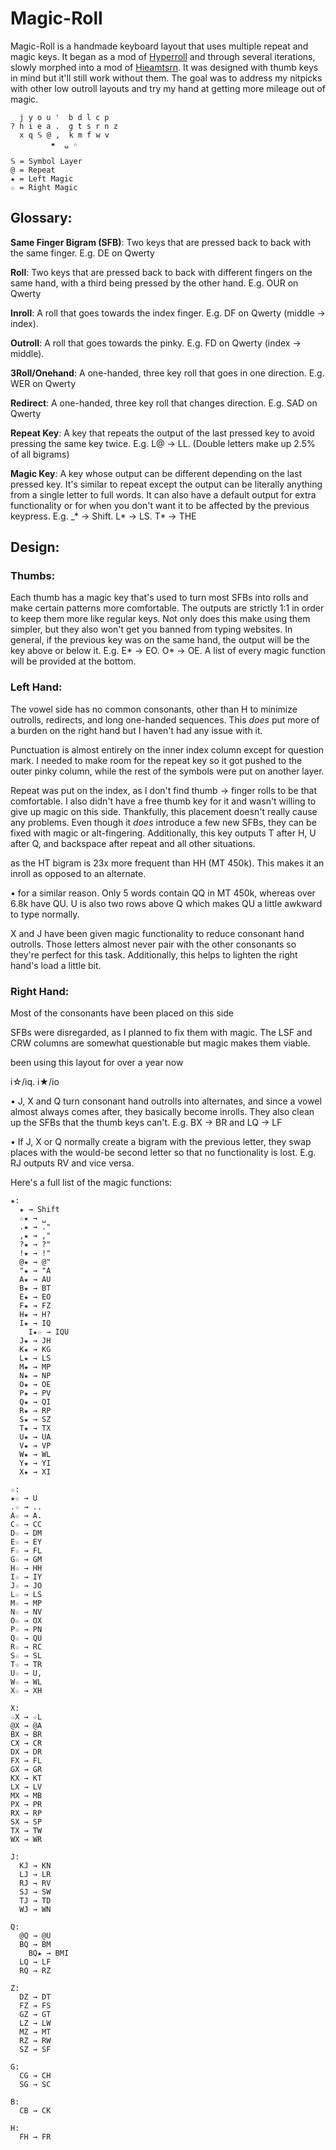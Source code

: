 # Magic-Roll
Magic-Roll is a handmade keyboard layout that uses multiple repeat and magic keys. It began as a mod of [Hyperroll](https://docs.google.com/document/d/1_a5Nzbkwyk1o0bvTctZrtgsee9jSP-6I0q3A0_9Mzm0/edit?tab=t.0#heading=h.an6umzmpc3dj "Hyperroll Keyboard Layout") and through several iterations, slowly morphed into a mod of [Hieamtsrn](https://docs.google.com/document/d/1_a5Nzbkwyk1o0bvTctZrtgsee9jSP-6I0q3A0_9Mzm0/edit?tab=t.0#heading=h.ojttb28dodph "Hieamtsrn Keyboard Layout"). It was designed with thumb keys in mind but it'll still work without them. The goal was to address my nitpicks with other low outroll layouts and try my hand at getting more mileage out of magic. 
```
  j y o u '  b d l c p 
? h i e a .  g t s r n z
  x q 𝕊 @ ,  k m f w v
         ★  ␣ ☆

𝕊 = Symbol Layer
@ = Repeat
★ = Left Magic
☆ = Right Magic
```
## Glossary:

**Same Finger Bigram (SFB)**: Two keys that are pressed back to back with the same finger. E.g. DE on Qwerty

**Roll**: Two keys that are pressed back to back with different fingers on the same hand, with a third being pressed by the other hand. E.g. OUR on Qwerty

**Inroll**: A roll that goes towards the index finger. E.g. DF on Qwerty (middle  → index).

**Outroll**: A roll that goes towards the pinky. E.g. FD on Qwerty (index → middle).

**3Roll/Onehand**: A one-handed, three key roll that goes in one direction. E.g. WER on Qwerty

**Redirect**: A one-handed, three key roll that changes direction. E.g. SAD on Qwerty

**Repeat Key**: A key that repeats the output of the last pressed key to avoid pressing the same key twice. 
E.g. L@ → LL. (Double letters make up 2.5% of all bigrams)

**Magic Key**: A key whose output can be different depending on the last pressed key. It's similar to repeat except the output can be literally anything from a single letter to full words. It can also have a default output for extra functionality or for when you don't want it to be affected by the previous keypress.
E.g. _* → Shift. L* → LS. T* → THE

## Design:

### Thumbs:
Each thumb has a magic key that's used to turn most SFBs into rolls and make certain patterns more comfortable. The outputs are strictly 1:1 in order to keep them more like regular keys. Not only does this make using them simpler, but they also won't get you banned from typing websites.
In general, if the previous key was on the same hand, the output will be the key above or below it. 
E.g. E* → EO. O* → OE.
A list of every magic function will be provided at the bottom.

### Left Hand:
The vowel side has no common consonants, other than H to minimize outrolls, redirects, and long one-handed sequences. This *does* put more of a burden on the right hand but I haven't had any issue with it.

Punctuation is almost entirely on the inner index column except for question mark. I needed to make room for the repeat key so it got pushed to the outer pinky column, while the rest of the symbols were put on another layer.

Repeat was put on the index, as I don't find thumb → finger rolls to be that comfortable. I also didn't have a free thumb key for it and wasn't willing to give up magic on this side. Thankfully, this placement doesn't really cause any  problems. Even though it *does* introduce a few new SFBs, they can be fixed with magic or alt-fingering. 
Additionally, this key outputs T after H, U after Q, and backspace after repeat and all other situations.

as the HT bigram is 23x more frequent than HH (MT 450k). This makes it an inroll as opposed to an alternate.

•  for a similar reason. Only 5 words contain QQ in MT 450k, whereas over 6.8k have QU. U is also two rows above Q which makes QU a little awkward to type normally.

X and J have been given magic functionality to reduce consonant hand outrolls. Those letters almost never pair with the other consonants so they're perfect for this task. Additionally, this helps to lighten the right hand's load a little bit.

### Right Hand:
Most of the consonants have been placed on this side  

SFBs were disregarded, as I planned to fix them with magic. The LSF and CRW columns are somewhat questionable but magic makes them viable.

been using this layout for over a year now

i☆/iq. i★/io

• J, X and Q turn consonant hand outrolls into alternates, and since a vowel almost always comes after, they basically become inrolls. They also clean up the SFBs that the thumb keys can't. E.g. BX → BR and LQ → LF

• If J, X or Q normally create a bigram with the previous letter, they swap places with the would-be second letter so that no functionality is lost. E.g. RJ outputs RV and vice versa.

Here's a full list of the magic functions:
```
★:
  ★ → Shift
  ☆★ → ␣
  .★ → ." 
  ,★ → ,"
  ?★ → ?"
  !★ → !"
  @★ → @"
  "★ → "A
  A★ → AU
  B★ → BT
  E★ → EO
  F★ → FZ
  H★ → H?
  I★ → IQ
    I★☆ → IQU
  J★ → JH
  K★ → KG
  L★ → LS
  M★ → MP
  N★ → NP
  O★ → OE
  P★ → PV
  Q★ → QI
  R★ → RP
  S★ → SZ
  T★ → TX
  U★ → UA
  V★ → VP
  W★ → WL
  Y★ → YI 
  X★ → XI

☆:
★☆ → U
.☆ → ..
A☆ → A.
C☆ → CC
D☆ → DM
E☆ → EY
F☆ → FL
G☆ → GM
H☆ → HH
I☆ → IY
J☆ → JO
L☆ → LS
M☆ → MP
N☆ → NV
O☆ → OX
P☆ → PN
Q☆ → QU
R☆ → RC
S☆ → SL
T☆ → TR
U☆ → U,
W☆ → WL
X☆ → XH

X:
☆X → ☆L
@X → @A
BX → BR
CX → CR
DX → DR
FX → FL
GX → GR
KX → KT
LX → LV
MX → MB
PX → PR
RX → RP
SX → SP
TX → TW
WX → WR

J:
  KJ → KN
  LJ → LR
  RJ → RV
  SJ → SW
  TJ → TD
  WJ → WN

Q:
  @Q → @U
  BQ → BM
    BQ★ → BMI
  LQ → LF
  RQ → RZ

Z:
  DZ → DT
  FZ → FS
  GZ → GT
  LZ → LW
  MZ → MT
  RZ → RW
  SZ → SF
 
G:
  CG → CH
  SG → SC

B:
  CB → CK

H:
  FH → FR
```

